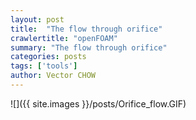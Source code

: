 ```yaml
---
layout: post
title:  "The flow through orifice"
crawlertitle: "openFOAM"
summary: "The flow through orifice"
categories: posts
tags: ['tools']
author: Vector CHOW
---
```

<script async src="//dn-lbstatics.qbox.me/busuanzi/2.3/busuanzi.pure.mini.js"></script> 
![]({{ site.images }}/posts/Orifice_flow.GIF)
